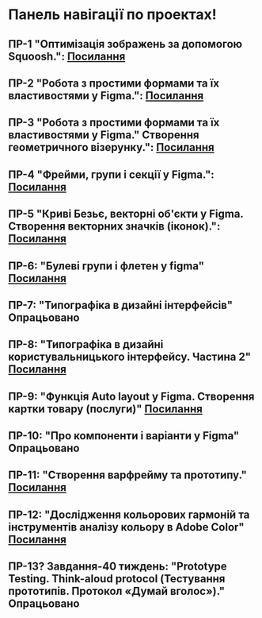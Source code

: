 # Панель навігації по проектах!
## ПР-1 "Оптимізація зображень за допомогою Squoosh.": <a href="https://github.com/Soldicibus/SomeSquooshShi/blob/main/workshop_1.md">Посилання</a> <br>
## ПР-2 "Робота з простими формами та їх властивостями у Figma.": <a href="https://github.com/Soldicibus/Design-Kursov-Se-2.03/blob/main/2/workshop_2.md">Посилання</a> <br> 
## ПР-3 "Робота з простими формами та їх властивостями у Figma." Створення геометричного візерунку.": <a href="https://github.com/Soldicibus/Design-Kursov-Se-2.03/blob/main/3/workshop_3.md">Посилання</a> <br>
## ПР-4 "Фрейми, групи і секції у Figma.": <a href="https://github.com/Soldicibus/Design-Kursov-Se-2.03/blob/main/4/workshop_4.md">Посилання</a> <br>
## ПР-5 "Криві Безьє, векторні об'єкти у Figma. Створення векторних значків (іконок).": <a href="https://github.com/Soldicibus/Design-Kursov-Se-2.03/blob/main/5/workshop_5.md">Посилання</a> <br>
## ПР-6: "Булеві групи і флетен  у figma" <a href="https://github.com/Soldicibus/Design-Kursov-Se-2.03/blob/main/6/workshop_6.md">Посилання</a> <br>
## ПР-7: "Типографіка в дизайні інтерфейсів" Опрацьовано<br>
## ПР-8: "Типографіка  в дизайні користувальницького інтерфейсу. Частина 2" <a href="https://github.com/Soldicibus/Design-Kursov-Se-2.03/blob/main/8/workshop_8.md">Посилання</a> <br>
## ПР-9: "Функція Auto layout у Figma. Створення картки товару (послуги)" <a href="https://github.com/Soldicibus/Design-Kursov-Se-2.03/blob/main/9/workshop_9.md">Посилання</a> <br>
## ПР-10: "Про компоненти і варіанти у Figma" Опрацьовано <br>
## ПР-11: "Створення варфрейму та прототипу." <a href="https://github.com/Soldicibus/Design-Kursov-Se-2.03/blob/main/11/workshop_11.md">Посилання</a> <br>
## ПР-12: "Дослідження кольорових гармоній та інструментів аналізу кольору в Adobe Color" <a href="https://github.com/Soldicibus/Design-Kursov-Se-2.03/blob/main/12/workshop_12.md">Посилання</a> <br>
## ПР-13? Завдання-40 тиждень: "Prototype Testing. Think-aloud protocol (Тестування прототипів. Протокол «Думай вголос»)." Опрацьовано <br>
